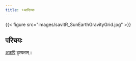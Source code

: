 ```yaml
---
title: +आदित्याः
---
```


{{< figure src="images/savitR_SunEarthGravityGrid.jpg"  >}}

## परिचयः
[अत्रापि](meta/) दृश्यताम्।


